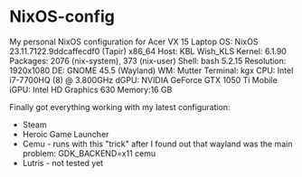 # NixOS-config
My personal NixOS configuration for Acer VX 15 Laptop 
OS: NixOS 23.11.7122.9ddcaffecdf0 (Tapir) x86_64 
Host: KBL Wish_KLS 
Kernel: 6.1.90 
Packages: 2076 (nix-system), 373 (nix-user) 
Shell: bash 5.2.15 
Resolution: 1920x1080 
DE: GNOME 45.5 (Wayland) 
WM: Mutter 
Terminal: kgx 
CPU: Intel i7-7700HQ (8) @ 3.800GHz 
dGPU: NVIDIA GeForce GTX 1050 Ti Mobile 
iGPU: Intel HD Graphics 630 
Memory:16 GB 


Finally got everything working with my latest configuration:
- Steam
- Heroic Game Launcher
- Cemu - runs with this "trick" after I found out that wayland was the main problem: GDK_BACKEND=x11 cemu
- Lutris - not tested yet
